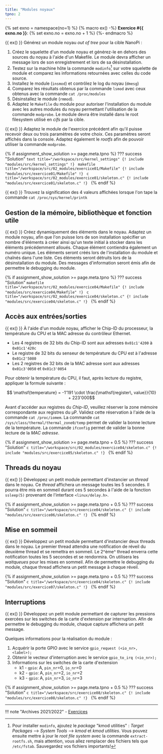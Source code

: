 ```yaml
---
title: "Modules noyaux"
tpno: 2
---
```


{% set exno = namespace(no=1) %}
{% macro ex() -%}
**Exercice #{{ exno.no }}**: {% set exno.no = exno.no + 1 %}
{%- endmacro %}

{{ ex() }} Générez un module noyau _out of tree_ pour la cible NanoPi :

1. Créez le squelette d'un module noyau et générez-le en dehors des sources du noyau à l'aide
    d'un Makefile. Le module devra afficher un message lors de son enregistrement et lors de sa
    désinstallation.
2. Testez sur la machine hôte la commande `modinfo`[^1] sur votre squelette de module et
    comparez les informations retournées avec celles du code source.
3. Installez le module (`insmod`) et contrôlez le log du noyau (`dmesg`)
4. Comparez les résultats obtenus par la commande `lsmod` avec ceux obtenus avec la
    commande `cat /proc/modules`
5. Désinstallez le module (`rmmod`).
6. Adaptez le `Makefile` du module pour autoriser l'installation du module avec les autres
    modules du noyau permettant l'utilisation de la commande `modprobe`. Le module devra
    être installé dans le root filesystem utilisé en _cifs_ par la cible.

[^1]: Pour installer  `modinfo`, ajoutez le _package_ "kmod utilities" : _Target Packages_ --> _System Tools_ --> _kmod_ et _kmod utilities_. Vous pouvez ensuite mettre à jour le _root file system_ avec la commande `extract-rootfs.sh`, mais attention, vous allez remplacer des fichiers tels que `/etc/fstab`. Sauvegardez vos fichiers importants!

{{ ex() }}  Adaptez le module de l'exercice précédent afin qu'il puisse recevoir deux ou trois paramètres de
votre choix. Ces paramètres seront affichés dans la console. Adaptez également le _rootfs_ afin de
pouvoir utiliser la commande `modprobe`.

{% if assignment_show_solution >= page.meta.tpno %}
??? success "Solution"
    ```text title="/workspace/src/kernel_settings"
    {! include "modules/src/kernel_settings" !}
    ```
    ```makefile title="/workspace/src/02_modules/exercice01/Makefile"
    {! include "modules/src/exercice01/Makefile" !}
    ```
    ```c title="/workspace/src/02_modules/exercice01/skeleton.c"
    {! include "modules/src/exercice01/skeleton.c" !}
    ```
{% endif %}

{{ ex() }}  Trouvez la signification des 4 valeurs affichées lorsque l'on tape la commande
`cat /proc/sys/kernel/printk`

## Gestion de la mémoire, bibliothèque et fonction utile

{{ ex() }} Créez dynamiquement des éléments dans le noyau. Adaptez un module noyau, afin que l'on
puisse lors de son installation spécifier un nombre d'éléments à créer ainsi qu'un texte initial à
stocker dans les éléments précédemment alloués. Chaque élément contiendra également un
numéro unique. Les éléments seront créés lors de l'installation du module et chaînés dans l'une
liste. Ces éléments seront détruits lors de la désinstallation du module. Des messages
d'information seront émis afin de permettre le debugging du module.

{% if assignment_show_solution >= page.meta.tpno %}
??? success "Solution"
    ```makefile title="/workspace/src/02_modules/exercice04/Makefile"
    {! include "modules/src/exercice04/Makefile" !}
    ```
    ```c title="/workspace/src/02_modules/exercice04/skeleton.c"
    {! include "modules/src/exercice04/skeleton.c" !}
    ```
{% endif %}

## Accès aux entrées/sorties

{{ ex() }} À l'aide d'un module noyau, afficher le Chip-ID du processeur, la température du CPU et la MAC
adresse du contrôleur Ethernet.

- Les 4 registres de 32 bits du Chip-ID sont aux adresses `0x01c1'4200` à `0x01c1'420c`
- Le registre de 32 bits du senseur de température du CPU est à l'adresse `0x01c2'5080`
- Les 2 registres de 32 bits de la MAC adresse sont aux adresses `0x01c3'0050` et
    `0x01c3'0054`

Pour obtenir la température du CPU, il faut, après lecture du registre, appliquer la formule
suivante : 

$$ \mathsf{temperature} = -1'191 \cdot \frac{\mathsf{register\, value}}{10} + 223'000$$

Avant d'accéder aux registres du _Chip-ID_, veuillez réserver la zone mémoire correspondante aux
registres du µP. Validez cette réservation à l'aide de la commande `cat /proc/iomem`.
La commande `cat /sys/class/thermal/thermal_zone0/temp` permet de valider la bonne lecture
de la température. La commande `ifconfig` permet de valider la bonne lecture de la _MAC
adresse_.

{% if assignment_show_solution >= page.meta.tpno + 0.5 %}
??? success "Solution"
    ```c title="/workspace/src/02_modules/exercice04/skeleton.c"
    {! include "modules/src/exercice05/skeleton.c" !}
    ```
{% endif %}

## Threads du noyau

{{ ex() }} Développez un petit module permettant d'instancier un _thread_ dans le noyau. Ce _thread_ affichera
un message toutes les 5 secondes. Il pourra être mis en sommeil durant ces 5 secondes à l'aide de
la fonction `ssleep(5)` provenant de l'interface `<linux/delay.h>`.

{% if assignment_show_solution >= page.meta.tpno + 0.5 %}
??? success "Solution"
    ```c title="/workspace/src/exercice04/skeleton.c"
    {! include "modules/src/exercice06/skeleton.c" !}
    ```
{% endif %}

## Mise en sommeil

{{ ex() }} Développez un petit module permettant d'instancier deux threads dans le noyau. Le premier
thread attendra une notification de réveil du deuxième thread et se remettra en sommeil. Le 2^ème^
thread enverra cette notification toutes les 5 secondes et se rendormira. On utilisera les
_waitqueues_ pour les mises en sommeil. Afin de permettre le debugging du module, chaque thread
affichera un petit message à chaque réveil.

{% if assignment_show_solution >= page.meta.tpno + 0.5 %}
??? success "Solution"
    ```c title="/workspace/src/exercice04/skeleton.c"
    {! include "modules/src/exercice07/skeleton.c" !}
    ```
{% endif %}

## Interruptions

{{ ex() }} Développez un petit module permettant de capturer les pressions exercées sur les switches de la
carte d'extension par interruption. Afin de permettre le debugging du module, chaque capture
affichera un petit message.

Quelques informations pour la réalisation du module :

1. Acquérir la porte GPIO avec le service
   `gpio_request (<io_nr>, <label>);`
2. Obtenir le vecteur d'interruption avec le service
   `gpio_to_irq (<io_nr>);`
3. Informations sur les switches de la carte d'extension
    - k1 - `gpio`: A, `pin_nr`=0, `io_nr`=0
    - k2 - `gpio`: A, `pin_nr`=2, `io_nr`=2
    - k3 - `gpio`: A, `pin_nr`=3, `io_nr`=3

{% if assignment_show_solution >= page.meta.tpno + 0.5 %}
??? success "Solution"
    ```c title="/workspace/src/exercice08/skeleton.c"
    {! include "modules/src/exercice08/skeleton.c" !}
    ```
{% endif %}

---

!!! note "Archives 2021/2022"
    - [Exercices](modules/sp.03.2_mas_csel_noyau_modules_exercices.pdf)
